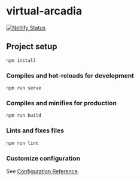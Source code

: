 # virtual-arcadia

[![Netlify Status](https://api.netlify.com/api/v1/badges/d9ae5277-6ef6-4f42-b8bc-e80136d00ace/deploy-status)](https://app.netlify.com/sites/virtualarcadia/deploys)


## Project setup
```
npm install
```

### Compiles and hot-reloads for development
```
npm run serve
```

### Compiles and minifies for production
```
npm run build
```

### Lints and fixes files
```
npm run lint
```

### Customize configuration
See [Configuration Reference](https://cli.vuejs.org/config/).
